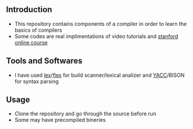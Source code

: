 ## Introduction 
* This repository contains components of a compiler in order to learn the basics of compilers
* Some codes are real implimentations of video tutorials and [stanford online course](https://www.coursera.org/course/compilers)

## Tools and Softwares
* I have used [lex](http://flex.sourceforge.net/)/[flex](http://dinosaur.compilertools.net/) for build scanner/lexical analizer and [YACC](http://dinosaur.compilertools.net/yacc/index.html)/BISON for syntax parsing

## Usage
* Clone the repository and go through the source before run
* Some may have precompiled bineries
